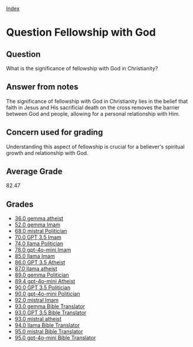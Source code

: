 
[Index](../../index.md)
# Question Fellowship with God
## Question
What is the significance of fellowship with God in Christianity?

## Answer from notes
The significance of fellowship with God in Christianity lies in the belief that faith in Jesus and His sacrificial death on the cross removes the barrier between God and people, allowing for a personal relationship with Him.

## Concern used for grading
Understanding this aspect of fellowship is crucial for a believer's spiritual growth and relationship with God.

## Average Grade
82.47

## Grades
 * [36.0 gemma atheist](../answers/gemma_atheist/Fellowship_with_God.md)
 * [52.0 gemma Imam](../answers/gemma_Imam/Fellowship_with_God.md)
 * [68.0 mistral Politician](../answers/mistral_Politician/Fellowship_with_God.md)
 * [70.0 GPT 3.5 Imam](../answers/GPT_3.5_Imam/Fellowship_with_God.md)
 * [74.0 llama Politician](../answers/llama_Politician/Fellowship_with_God.md)
 * [78.0 gpt-4o-mini Imam](../answers/gpt-4o-mini_Imam/Fellowship_with_God.md)
 * [85.0 llama Imam](../answers/llama_Imam/Fellowship_with_God.md)
 * [86.0 GPT 3.5 Atheist](../answers/GPT_3.5_Atheist/Fellowship_with_God.md)
 * [87.0 llama atheist](../answers/llama_atheist/Fellowship_with_God.md)
 * [89.0 gemma Politician](../answers/gemma_Politician/Fellowship_with_God.md)
 * [89.4 gpt-4o-mini Atheist](../answers/gpt-4o-mini_Atheist/Fellowship_with_God.md)
 * [90.0 GPT 3.5 Politician](../answers/GPT_3.5_Politician/Fellowship_with_God.md)
 * [90.0 gpt-4o-mini Politician](../answers/gpt-4o-mini_Politician/Fellowship_with_God.md)
 * [92.0 mistral Imam](../answers/mistral_Imam/Fellowship_with_God.md)
 * [93.0 gemma Bible Translator](../answers/gemma_Bible_Translator/Fellowship_with_God.md)
 * [93.0 GPT 3.5 Bible Translator](../answers/GPT_3.5_Bible_Translator/Fellowship_with_God.md)
 * [93.0 mistral atheist](../answers/mistral_atheist/Fellowship_with_God.md)
 * [94.0 llama Bible Translator](../answers/llama_Bible_Translator/Fellowship_with_God.md)
 * [95.0 mistral Bible Translator](../answers/mistral_Bible_Translator/Fellowship_with_God.md)
 * [95.0 gpt-4o-mini Bible Translator](../answers/gpt-4o-mini_Bible_Translator/Fellowship_with_God.md)
